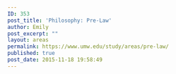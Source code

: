 ```yaml
---
ID: 353
post_title: 'Philosophy: Pre-Law'
author: Emily
post_excerpt: ""
layout: areas
permalink: https://www.umw.edu/study/areas/pre-law/
published: true
post_date: 2015-11-18 19:58:49
---
```


<!-- Types Custom Fields: -->

<!-- End Types Custom Fields -->